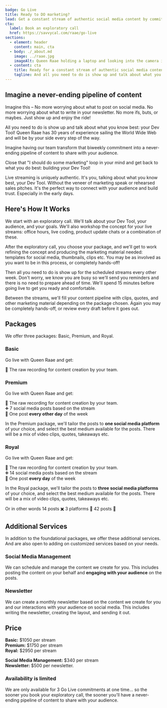 ```yaml
---
badge: Go Live
title: Ready to DO marketing?
lead: Get a constant stream of authentic social media content by committing to a biweekly live stream with Queen Raae by your side.
cta:
  label: Book an exploratory call
  href: https://savvycal.com/raae/go-live
sections:
  - element: header
    content: main, cta
  - body: ./_about.md
    image: ../raae.jpg
    imageAlt: Queen Raae holding a laptop and looking into the camera in her signature green dress.
  - content: cta
    title: Ready for a constant stream of authentic social media content?
    tagline: And all you need to do is show up and talk about what you know best!
---
```


## Imagine a never-ending pipeline of content

Imagine this – No more worrying about what to post on social media. No more worrying about what to write in your newsletter. No more ifs, buts, or maybes. Just show up and enjoy the ride!

All you need to do is show up and talk about what you know best: your Dev Tool! Queen Raae has 30 years of experience sailing the World Wide Web and will be by your side every step of the way.

Imagine having our team transform that biweekly commitment into a never-ending pipeline of content to share with your audience.

<aside class="pow">

Close that "I should do some marketing" loop in your mind and get back to what you do best: building your Dev Tool!

</aside>

Live streaming is uniquely authentic. It's you, talking about what you know best, your Dev Tool. Without the veneer of marketing speak or rehearsed sales pitches. It's the perfect way to connect with your audience and build trust. Especially in the early days.

## Here's How It Works

We start with an exploratory call. We'll talk about your Dev Tool, your audience, and your goals. We'll also workshop the concept for your live streams: office hours, live coding, product update chats or a combination of these.

After the exploratory call, you choose your package, and we'll get to work refining the concept and producing the marketing material needed: templates for social media, thumbnails, clips etc. You may be as involved as you want to be in this process, or completely hands-off!

Then all you need to do is show up for the scheduled streams every other week. Don't worry, we know you are busy so we'll send you reminders and there is no need to prepare ahead of time. We'll spend 15 minutes before going live to get you ready and comfortable.

Between the streams, we'll fill your content pipeline with clips, quotes, and other marketing material depending on the package chosen. Again you may be completely hands-off, or review every draft before it goes out.

## Packages

We offer three packages: Basic, Premium, and Royal.

### Basic

Go live with Queen Raae and get:

🔴 The raw recording for content creation by your team.

### Premium

Go live with Queen Raae and get:

🔴 The raw recording for content creation by your team.\
➕ 7 social media posts based on the stream\
🟰 One post **every other day** of the week

In the Premium package, we'll tailor the posts to **one social media platform** of your choice, and select the best medium available for the posts. There will be a mix of video clips, quotes, takeaways etc.

### Royal

Go live with Queen Raae and get:

🔴 The raw recording for content creation by your team.\
➕ 14 social media posts based on the stream\
🟰 One post **every day** of the week

In the Royal package, we'll tailor the posts to **three social media platforms** of your choice, and select the best medium available for the posts. There will be a mix of video clips, quotes, takeaways etc.

Or in other words 14 posts ✖️ 3 platforms 🟰 42 posts 🤯

## Additional Services

In addition to the foundational packages, we offer these additional services. And are also open to adding on customized services based on your needs.

### Social Media Management

We can schedule and manage the content we create for you. This includes posting the content on your behalf and **engaging with your audience** on the posts.

### Newsletter

We can create a monthly newsletter based on the content we create for you and our interactions with your audience on social media. This includes writing the newsletter, creating the layout, and sending it out.

## Price

**Basic:** $1050 per stream\
**Premium:** $1750 per stream\
**Royal:** $2950 per stream

**Social Media Management:** $340 per stream\
**Newsletter:** $500 per newsletter.

### Availability is limited

We are only available for 3 Go Live commitments at one time... so the sooner you book your exploratory call, the sooner you'll have a never-ending pipeline of content to share with your audience.
